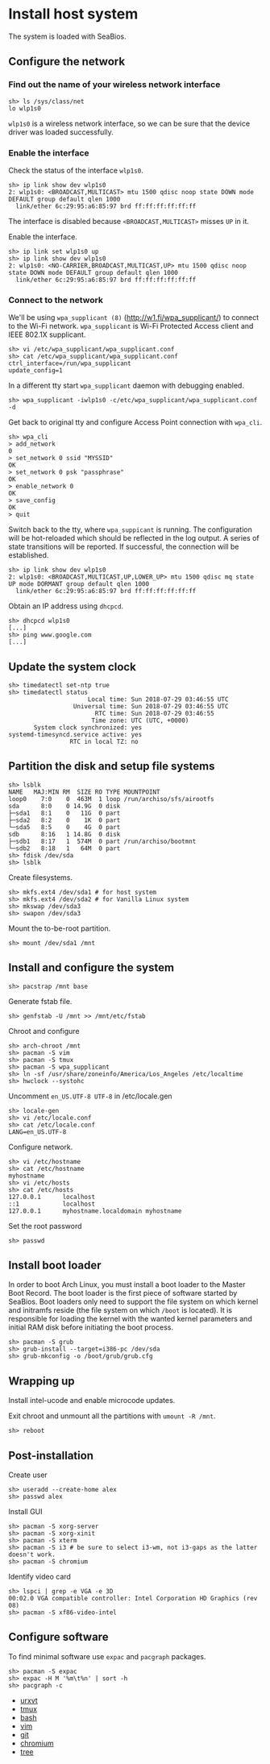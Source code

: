 # Install host system

The system is loaded with SeaBios.

## Configure the network

### Find out the name of your wireless network interface

```
sh> ls /sys/class/net
lo wlp1s0
```

`wlp1s0` is a wireless network interface, so we can be sure that the device driver was loaded successfully.

### Enable the interface

Check the status of the interface `wlp1s0`.

```
sh> ip link show dev wlp1s0
2: wlp1s0: <BROADCAST,MULTICAST> mtu 1500 qdisc noop state DOWN mode DEFAULT group default qlen 1000
  link/ether 6c:29:95:a6:85:97 brd ff:ff:ff:ff:ff:ff
```

The interface is disabled because `<BROADCAST,MULTICAST>` misses `UP` in it.

Enable the interface.

```
sh> ip link set wlp1s0 up
sh> ip link show dev wlp1s0
2: wlp1s0: <NO-CARRIER,BROADCAST,MULTICAST,UP> mtu 1500 qdisc noop state DOWN mode DEFAULT group default qlen 1000
  link/ether 6c:29:95:a6:85:97 brd ff:ff:ff:ff:ff:ff
```

### Connect to the network

We'll be using `wpa_supplicant (8)` (http://w1.fi/wpa_supplicant/) to connect to the Wi-Fi network. `wpa_supplicant` is Wi-Fi Protected Access client and IEEE 802.1X supplicant.

```
sh> vi /etc/wpa_supplicant/wpa_supplicant.conf
sh> cat /etc/wpa_supplicant/wpa_supplicant.conf
ctrl_interface=/run/wpa_supplicant
update_config=1
```

In a different tty start `wpa_supplicant` daemon with debugging enabled.

```
sh> wpa_supplicant -iwlp1s0 -c/etc/wpa_supplicant/wpa_supplicant.conf -d
```

Get back to original tty and configure Access Point connection with `wpa_cli`.

```
sh> wpa_cli
> add_network
0
> set_network 0 ssid "MYSSID"
OK
> set_network 0 psk "passphrase"
OK
> enable_network 0
OK
> save_config
OK
> quit
```

Switch back to the tty, where `wpa_suppicant` is running.
The configuration will be hot-reloaded which should be reflected in the log output.
A series of state transitions will be reported.
If successful, the connection will be established.

```
sh> ip link show dev wlp1s0
2: wlp1s0: <BROADCAST,MULTICAST,UP,LOWER_UP> mtu 1500 qdisc mq state UP mode DORMANT group default qlen 1000
  link/ether 6c:29:95:a6:85:97 brd ff:ff:ff:ff:ff:ff
```

Obtain an IP address using `dhcpcd`.

```
sh> dhcpcd wlp1s0
[...]
sh> ping www.google.com
[...]
```

## Update the system clock

```
sh> timedatectl set-ntp true
sh> timedatectl status
                      Local time: Sun 2018-07-29 03:46:55 UTC
                  Universal time: Sun 2018-07-29 03:46:55 UTC
                        RTC time: Sun 2018-07-29 03:46:55
                       Time zone: UTC (UTC, +0000)
       System clock synchronized: yes
systemd-timesyncd.service active: yes
                 RTC in local TZ: no
```

## Partition the disk and setup file systems

```
sh> lsblk
NAME   MAJ:MIN RM  SIZE RO TYPE MOUNTPOINT
loop0    7:0    0  463M  1 loop /run/archiso/sfs/airootfs
sda      8:0    0 14.9G  0 disk 
├─sda1   8:1    0   11G  0 part 
├─sda2   8:2    0    1K  0 part 
└─sda5   8:5    0    4G  0 part 
sdb      8:16   1 14.8G  0 disk 
├─sdb1   8:17   1  574M  0 part /run/archiso/bootmnt
└─sdb2   8:18   1   64M  0 part 
sh> fdisk /dev/sda
sh> lsblk
```

Create filesystems.

```
sh> mkfs.ext4 /dev/sda1 # for host system
sh> mkfs.ext4 /dev/sda2 # for Vanilla Linux system
sh> mkswap /dev/sda3
sh> swapon /dev/sda3
```

Mount the to-be-root partition.

```
sh> mount /dev/sda1 /mnt
```

## Install and configure the system

```
sh> pacstrap /mnt base
```

Generate fstab file.

```
sh> genfstab -U /mnt >> /mnt/etc/fstab
```

Chroot and configure

```
sh> arch-chroot /mnt
sh> pacman -S vim
sh> pacman -S tmux
sh> pacman -S wpa_supplicant
sh> ln -sf /usr/share/zoneinfo/America/Los_Angeles /etc/localtime
sh> hwclock --systohc
```

Uncomment `en_US.UTF-8 UTF-8` in /etc/locale.gen

```
sh> locale-gen
sh> vi /etc/locale.conf
sh> cat /etc/locale.conf
LANG=en_US.UTF-8
```

Configure network.

```
sh> vi /etc/hostname
sh> cat /etc/hostname
myhostname
sh> vi /etc/hosts
sh> cat /etc/hosts
127.0.0.1      localhost
::1            localhost
127.0.0.1      myhostname.localdomain myhostname
```

Set the root password

```
sh> passwd
```

## Install boot loader

In order to boot Arch Linux, you must install a boot loader to the Master Boot Record.
The boot loader is the first piece of software started by SeaBios.
Boot loaders only need to support the file system on which kernel and initramfs reside (the file system on which `/boot` is located).
It is responsible for loading the kernel with the wanted kernel parameters and initial RAM disk before initiating the boot process.

```
sh> pacman -S grub
sh> grub-install --target=i386-pc /dev/sda
sh> grub-mkconfig -o /boot/grub/grub.cfg
```

## Wrapping up

Install intel-ucode and enable microcode updates.

Exit chroot and unmount all the partitions with `umount -R /mnt`.

```
sh> reboot
```

## Post-installation

Create user

```
sh> useradd --create-home alex
sh> passwd alex
```

Install GUI

```
sh> pacman -S xorg-server
sh> pacman -S xorg-xinit
sh> pacman -S xterm
sh> pacman -S i3 # be sure to select i3-wm, not i3-gaps as the latter doesn't work.
sh> pacman -S chromium
```

Identify video card

```
sh> lspci | grep -e VGA -e 3D
00:02.0 VGA compatible controller: Intel Corporation HD Graphics (rev 08)
sh> pacman -S xf86-video-intel
```

## Configure software

To find minimal software use `expac` and `pacgraph` packages.

```
sh> pacman -S expac
sh> expac -H M '%m\t%n' | sort -h
sh> pacgraph -c
```

- [urxvt](urxvt.md)
- [tmux](tmux.md)
- [bash](bash.md)
- [vim](vim.md)
- [git](git.md)
- [chromium](chromium.md)
- [tree](tree.md)
